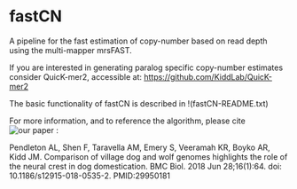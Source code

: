 # fastCN

A pipeline for the fast estimation of copy-number based on read depth using
the multi-mapper mrsFAST.

If you are interested in generating paralog specific copy-number estimates
consider QuicK-mer2, accessible at: https://github.com/KiddLab/QuicK-mer2

The basic functionality of fastCN is described in !(fastCN-README.txt)

For more information, and to reference the algorithm, please cite ![our paper](https://bmcbiol.biomedcentral.com/articles/10.1186/s12915-018-0535-2) :


Pendleton AL, Shen F, Taravella AM, Emery S, Veeramah KR, Boyko AR, Kidd JM.
Comparison of village dog and wolf genomes highlights the role of the neural
crest in dog domestication. BMC Biol. 2018 Jun 28;16(1):64. doi: 10.1186/s12915-018-0535-2. PMID:29950181


